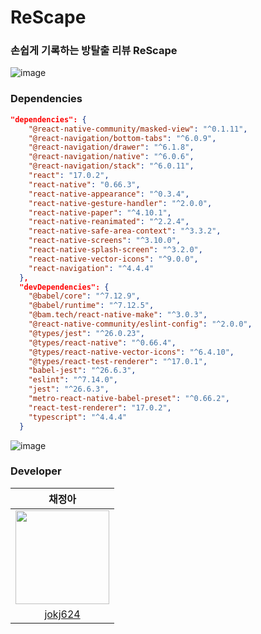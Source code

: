 # ReScape
### 손쉽게 기록하는 방탈출 리뷰 ReScape

![image](https://user-images.githubusercontent.com/20807197/145580995-9530a359-526c-4413-a62d-e0545a86b33e.png)


### Dependencies

```json
"dependencies": {
    "@react-native-community/masked-view": "^0.1.11",
    "@react-navigation/bottom-tabs": "^6.0.9",
    "@react-navigation/drawer": "^6.1.8",
    "@react-navigation/native": "^6.0.6",
    "@react-navigation/stack": "^6.0.11",
    "react": "17.0.2",
    "react-native": "0.66.3",
    "react-native-appearance": "^0.3.4",
    "react-native-gesture-handler": "^2.0.0",
    "react-native-paper": "^4.10.1",
    "react-native-reanimated": "^2.2.4",
    "react-native-safe-area-context": "^3.3.2",
    "react-native-screens": "^3.10.0",
    "react-native-splash-screen": "^3.2.0",
    "react-native-vector-icons": "^9.0.0",
    "react-navigation": "^4.4.4"
  },
  "devDependencies": {
    "@babel/core": "^7.12.9",
    "@babel/runtime": "^7.12.5",
    "@bam.tech/react-native-make": "^3.0.3",
    "@react-native-community/eslint-config": "^2.0.0",
    "@types/jest": "^26.0.23",
    "@types/react-native": "^0.66.4",
    "@types/react-native-vector-icons": "^6.4.10",
    "@types/react-test-renderer": "^17.0.1",
    "babel-jest": "^26.6.3",
    "eslint": "^7.14.0",
    "jest": "^26.6.3",
    "metro-react-native-babel-preset": "^0.66.2",
    "react-test-renderer": "17.0.2",
    "typescript": "^4.4.4"
  }
```

![image](https://user-images.githubusercontent.com/20807197/145581288-88af45d5-32b0-4067-b814-35b53f925a0c.png)



### Developer

| 채정아 |
| :---: | 
|<img src="https://user-images.githubusercontent.com/20807197/122161395-9ab23880-ceac-11eb-9498-bed403daa960.png" width="150px" height="150px" />|
|[jokj624](https://github.com/jokj624)|
